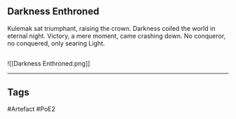 ## Darkness Enthroned
Kulemak sat triumphant, raising the crown.
Darkness coiled the world in eternal night.
Victory, a mere moment, came crashing down.
No conqueror, no conquered, only searing Light.
##
![[Darkness Enthroned.png]]

---
## Tags
#Artefact
#PoE2